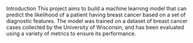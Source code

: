 Introduction
This project aims to build a machine learning model that can predict the likelihood of a patient having breast cancer based on a set of diagnostic features. The model was trained on a dataset of breast cancer cases collected by the University of Wisconsin, and has been evaluated using a variety of metrics to ensure its performance.

